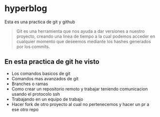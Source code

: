 # hyperblog
Esta es una practica de git y github
> Git es una herramienta que nos ayuda a dar versiones a nuestro proyecto, creando una linea de tiempo a la cual podemos acceder en cualquier momento que deseemos mediante los hashes generados por los commits.
>

## En esta practica de git he visto
* Los comandos basicos de git
* Comandos mas avanzados de git
* Branches o ramas
* Como crear un repositorio remoto y trabajar teniendo comunicacion usando el protocolo ssh
* Trabajando en un equipo de trabajo
* Hacer fork de otro proyecto al cual no pertenecemos y hacer un pr a ese otro repo

